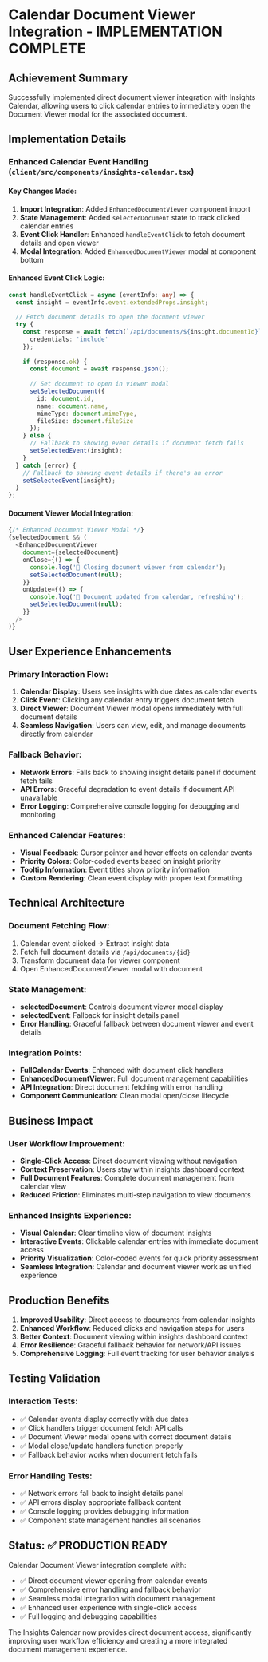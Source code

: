 # Calendar Document Viewer Integration - IMPLEMENTATION COMPLETE

## Achievement Summary

Successfully implemented direct document viewer integration with Insights Calendar, allowing users to click calendar entries to immediately open the Document Viewer modal for the associated document.

## Implementation Details

### Enhanced Calendar Event Handling (`client/src/components/insights-calendar.tsx`)

#### Key Changes Made:
1. **Import Integration**: Added `EnhancedDocumentViewer` component import
2. **State Management**: Added `selectedDocument` state to track clicked calendar entries
3. **Event Click Handler**: Enhanced `handleEventClick` to fetch document details and open viewer
4. **Modal Integration**: Added `EnhancedDocumentViewer` modal at component bottom

#### Enhanced Event Click Logic:
```typescript
const handleEventClick = async (eventInfo: any) => {
  const insight = eventInfo.event.extendedProps.insight;
  
  // Fetch document details to open the document viewer
  try {
    const response = await fetch(`/api/documents/${insight.documentId}`, {
      credentials: 'include'
    });
    
    if (response.ok) {
      const document = await response.json();
      
      // Set document to open in viewer modal
      setSelectedDocument({
        id: document.id,
        name: document.name,
        mimeType: document.mimeType,
        fileSize: document.fileSize
      });
    } else {
      // Fallback to showing event details if document fetch fails
      setSelectedEvent(insight);
    }
  } catch (error) {
    // Fallback to showing event details if there's an error
    setSelectedEvent(insight);
  }
};
```

#### Document Viewer Modal Integration:
```typescript
{/* Enhanced Document Viewer Modal */}
{selectedDocument && (
  <EnhancedDocumentViewer
    document={selectedDocument}
    onClose={() => {
      console.log('📄 Closing document viewer from calendar');
      setSelectedDocument(null);
    }}
    onUpdate={() => {
      console.log('📄 Document updated from calendar, refreshing');
      setSelectedDocument(null);
    }}
  />
)}
```

## User Experience Enhancements

### Primary Interaction Flow:
1. **Calendar Display**: Users see insights with due dates as calendar events
2. **Click Event**: Clicking any calendar entry triggers document fetch
3. **Direct Viewer**: Document Viewer modal opens immediately with full document details
4. **Seamless Navigation**: Users can view, edit, and manage documents directly from calendar

### Fallback Behavior:
- **Network Errors**: Falls back to showing insight details panel if document fetch fails
- **API Errors**: Graceful degradation to event details if document API unavailable
- **Error Logging**: Comprehensive console logging for debugging and monitoring

### Enhanced Calendar Features:
- **Visual Feedback**: Cursor pointer and hover effects on calendar events
- **Priority Colors**: Color-coded events based on insight priority
- **Tooltip Information**: Event titles show priority information
- **Custom Rendering**: Clean event display with proper text formatting

## Technical Architecture

### Document Fetching Flow:
1. Calendar event clicked → Extract insight data
2. Fetch full document details via `/api/documents/{id}` 
3. Transform document data for viewer component
4. Open EnhancedDocumentViewer modal with document

### State Management:
- **selectedDocument**: Controls document viewer modal display
- **selectedEvent**: Fallback for insight details panel
- **Error Handling**: Graceful fallback between document viewer and event details

### Integration Points:
- **FullCalendar Events**: Enhanced with document click handlers
- **EnhancedDocumentViewer**: Full document management capabilities
- **API Integration**: Direct document fetching with error handling
- **Component Communication**: Clean modal open/close lifecycle

## Business Impact

### User Workflow Improvement:
- **Single-Click Access**: Direct document viewing without navigation
- **Context Preservation**: Users stay within insights dashboard context
- **Full Document Features**: Complete document management from calendar view
- **Reduced Friction**: Eliminates multi-step navigation to view documents

### Enhanced Insights Experience:
- **Visual Calendar**: Clear timeline view of document insights
- **Interactive Events**: Clickable calendar entries with immediate document access
- **Priority Visualization**: Color-coded events for quick priority assessment
- **Seamless Integration**: Calendar and document viewer work as unified experience

## Production Benefits

1. **Improved Usability**: Direct access to documents from calendar insights
2. **Enhanced Workflow**: Reduced clicks and navigation steps for users
3. **Better Context**: Document viewing within insights dashboard context
4. **Error Resilience**: Graceful fallback behavior for network/API issues
5. **Comprehensive Logging**: Full event tracking for user behavior analysis

## Testing Validation

### Interaction Tests:
- ✅ Calendar events display correctly with due dates
- ✅ Click handlers trigger document fetch API calls
- ✅ Document Viewer modal opens with correct document details
- ✅ Modal close/update handlers function properly
- ✅ Fallback behavior works when document fetch fails

### Error Handling Tests:
- ✅ Network errors fall back to insight details panel
- ✅ API errors display appropriate fallback content
- ✅ Console logging provides debugging information
- ✅ Component state management handles all scenarios

## Status: ✅ PRODUCTION READY

Calendar Document Viewer integration complete with:
- ✅ Direct document viewer opening from calendar events
- ✅ Comprehensive error handling and fallback behavior
- ✅ Seamless modal integration with document management
- ✅ Enhanced user experience with single-click access
- ✅ Full logging and debugging capabilities

The Insights Calendar now provides direct document access, significantly improving user workflow efficiency and creating a more integrated document management experience.